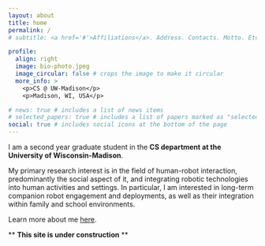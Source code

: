 ```yaml
---
layout: about
title: home
permalink: /
# subtitle: <a href='#'>Affiliations</a>. Address. Contacts. Motto. Etc.

profile:
  align: right
  image: bio-photo.jpeg
  image_circular: false # crops the image to make it circular
  more_info: >
    <p>CS @ UW-Madison</p>
    <p>Madison, WI, USA</p>

# news: true # includes a list of news items
# selected_papers: true # includes a list of papers marked as "selected={true}"
social: true # includes social icons at the bottom of the page
---
```


I am a second year graduate student in the **CS department at the University of Wisconsin-Madison**. 

My primary research interest is in the field of human-robot interaction, predominantly the social aspect of it, and integrating robotic technologies into human activities and settings. In particular, I am interested in long-term companion robot engagement and deployments, as well as their integration within family and school environments.

Learn more about me [here](/about-me/).

** **This site is under construction**  **